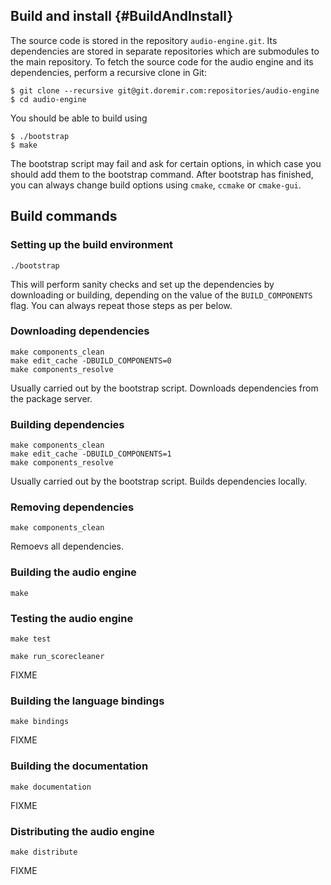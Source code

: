 
Build and install {#BuildAndInstall}
----------------------------------------------------------------------------------------------------

The source code is stored in the repository `audio-engine.git`. Its dependencies are stored in
separate repositories which are submodules to the main repository. To fetch the source code for the
audio engine and its dependencies, perform a recursive clone in Git:

    $ git clone --recursive git@git.doremir.com:repositories/audio-engine
    $ cd audio-engine

You should be able to build using

    $ ./bootstrap
    $ make

The bootstrap script may fail and ask for certain options, in which case you should add them to the
bootstrap command. After bootstrap has finished, you can always change build options using `cmake`,
`ccmake` or `cmake-gui`.


## Build commands

### Setting up the build environment

    ./bootstrap
    
This will perform sanity checks and set up the dependencies by downloading or building, depending
on the value of the `BUILD_COMPONENTS` flag. You can always repeat those steps as per below.

### Downloading dependencies

    make components_clean
    make edit_cache -DBUILD_COMPONENTS=0
    make components_resolve

Usually carried out by the bootstrap script. Downloads dependencies from the package server.

### Building dependencies

    make components_clean
    make edit_cache -DBUILD_COMPONENTS=1
    make components_resolve

Usually carried out by the bootstrap script. Builds dependencies locally.

### Removing dependencies

    make components_clean

Remoevs all dependencies.

### Building the audio engine

    make

### Testing the audio engine

    make test

    make run_scorecleaner

FIXME


### Building the language bindings

    make bindings

FIXME

### Building the documentation

    make documentation

FIXME

### Distributing the audio engine

    make distribute

FIXME

